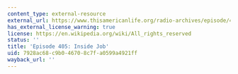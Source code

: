 ```yaml
---
content_type: external-resource
external_url: https://www.thisamericanlife.org/radio-archives/episode/405/inside-job
has_external_license_warning: true
license: https://en.wikipedia.org/wiki/All_rights_reserved
status: ''
title: 'Episode 405: Inside Job'
uid: 7928ac68-c9b0-4670-8c7f-a0599a4921ff
wayback_url: ''
---
```

